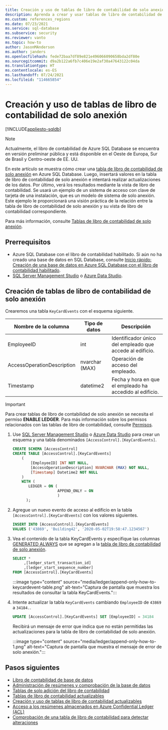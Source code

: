 ```yaml
---
title: Creación y uso de tablas de libro de contabilidad de solo anexión
description: Aprenda a crear y usar tablas de libro de contabilidad de solo anexión en Azure SQL Database.
ms.custom: references_regions
ms.date: 07/23/2021
ms.service: sql-database
ms.subservice: security
ms.reviewer: vanto
ms.topic: how-to
author: JasonMAnderson
ms.author: janders
ms.openlocfilehash: fede72baa7df89e821e496066090658bda2df80e
ms.sourcegitcommit: d9a2b122a6fb7c406e19e2af30a47643122c04da
ms.translationtype: HT
ms.contentlocale: es-ES
ms.lasthandoff: 07/24/2021
ms.locfileid: "114665854"
---
```

# <a name="create-and-use-append-only-ledger-tables"></a>Creación y uso de tablas de libro de contabilidad de solo anexión

[!INCLUDE[appliesto-sqldb](../includes/appliesto-sqldb.md)]

> [!NOTE]
> Actualmente, el libro de contabilidad de Azure SQL Database se encuentra en versión preliminar pública y está disponible en el Oeste de Europa, Sur de Brasil y Centro-oeste de EE. UU.

En este artículo se muestra cómo crear una [tabla de libro de contabilidad de solo anexión](ledger-append-only-ledger-tables.md) en Azure SQL Database. Luego, insertará valores en la tabla de libro de contabilidad de solo anexión e intentará realizar actualizaciones de los datos. Por último, verá los resultados mediante la vista de libro de contabilidad. Se usará un ejemplo de un sistema de acceso con clave de tarjeta de una instalación, que es un modelo de sistema de solo anexión. Este ejemplo le proporcionará una visión práctica de la relación entre la tabla de libro de contabilidad de solo anexión y su vista de libro de contabilidad correspondiente.

Para más información, consulte [Tablas de libro de contabilidad de solo anexión](ledger-append-only-ledger-tables.md).

## <a name="prerequisites"></a>Prerrequisitos

- Azure SQL Database con el libro de contabilidad habilitado. Si aún no ha creado una base de datos en SQL Database, consulte [Inicio rápido: Creación de una base de datos en Azure SQL Database con el libro de contabilidad habilitado](ledger-create-a-single-database-with-ledger-enabled.md).
- [SQL Server Management Studio](/sql/ssms/download-sql-server-management-studio-ssms) o [Azure Data Studio](/sql/azure-data-studio/download-azure-data-studio).

## <a name="create-an-append-only-ledger-table"></a>Creación de tablas de libro de contabilidad de solo anexión

Crearemos una tabla `KeyCardEvents` con el esquema siguiente.

| Nombre de la columna | Tipo de datos | Descripción |
|--|--|--|
| EmployeeID | int | Identificador único del empleado que accede al edificio. |
| AccessOperationDescription | nvarchar (MAX) | Operación de acceso del empleado. |
| Timestamp | datetime2 | Fecha y hora en que el empleado ha accedido al edificio. |

> [!IMPORTANT]
> Para crear tablas de libro de contabilidad de solo anexión se necesita el permiso **ENABLE LEDGER**. Para más información sobre los permisos relacionados con las tablas de libro de contabilidad, consulte [Permisos](/sql/relational-databases/security/permissions-database-engine#asdbpermissions). 

1. Use [SQL Server Management Studio](/sql/ssms/download-sql-server-management-studio-ssms) o [Azure Data Studio](/sql/azure-data-studio/download-azure-data-studio) para crear un esquema y una tabla denominados `[AccessControl].[KeyCardEvents]`.

   ```sql
   CREATE SCHEMA [AccessControl] 
   CREATE TABLE [AccessControl].[KeyCardEvents]
       (
           [EmployeeID] INT NOT NULL,
           [AccessOperationDescription] NVARCHAR (MAX) NOT NULL,
           [Timestamp] Datetime2 NOT NULL
       )
       WITH (
          LEDGER = ON (
                       APPEND_ONLY = ON
                       )
         );
   ```

1. Agregue un nuevo evento de acceso al edificio en la tabla `[AccessControl].[KeyCardEvents]` con los valores siguientes.

   ```sql
   INSERT INTO [AccessControl].[KeyCardEvents]
   VALUES ('43869', 'Building42', '2020-05-02T19:58:47.1234567')
   ```

1. Vea el contenido de la tabla KeyCardEvents y especifique las columnas [GENERATED ALWAYS](/sql/t-sql/statements/create-table-transact-sql#generate-always-columns) que se agregan a la [tabla de libro de contabilidad de solo anexión](ledger-append-only-ledger-tables.md).

   ```sql
   SELECT *
        ,[ledger_start_transaction_id]
        ,[ledger_start_sequence_number]
   FROM [AccessControl].[KeyCardEvents]
   ```

   :::image type="content" source="media/ledger/append-only-how-to-keycardevent-table.png" alt-text="Captura de pantalla que muestra los resultados de consultar la tabla KeyCardEvents.":::

1. Intente actualizar la tabla `KeyCardEvents` cambiando `EmployeeID` de `43869` a `34184.`.

   ```sql
   UPDATE [AccessControl].[KeyCardEvents] SET [EmployeeID] = 34184
   ```

   Recibirá un mensaje de error que indica que no están permitidas las actualizaciones para la tabla de libro de contabilidad de solo anexión.

   :::image type="content" source="media/ledger/append-only-how-to-1.png" alt-text="Captura de pantalla que muestra el mensaje de error de solo anexión.":::

## <a name="next-steps"></a>Pasos siguientes

- [Libro de contabilidad de base de datos](ledger-database-ledger.md) 
- [Administración de resúmenes y comprobación de la base de datos](ledger-digest-management-and-database-verification.md)
- [Tablas de solo adición del libro de contabilidad](ledger-append-only-ledger-tables.md) 
- [Tablas de libro de contabilidad actualizables](ledger-updatable-ledger-tables.md)
- [Creación y uso de tablas de libro de contabilidad actualizables](ledger-how-to-updatable-ledger-tables.md)
- [Acceso a los resúmenes almacenados en Azure Confidential Ledger (ACL)](ledger-how-to-access-acl-digest.md)
- [Comprobación de una tabla de libro de contabilidad para detectar alteraciones](ledger-verify-database.md)
